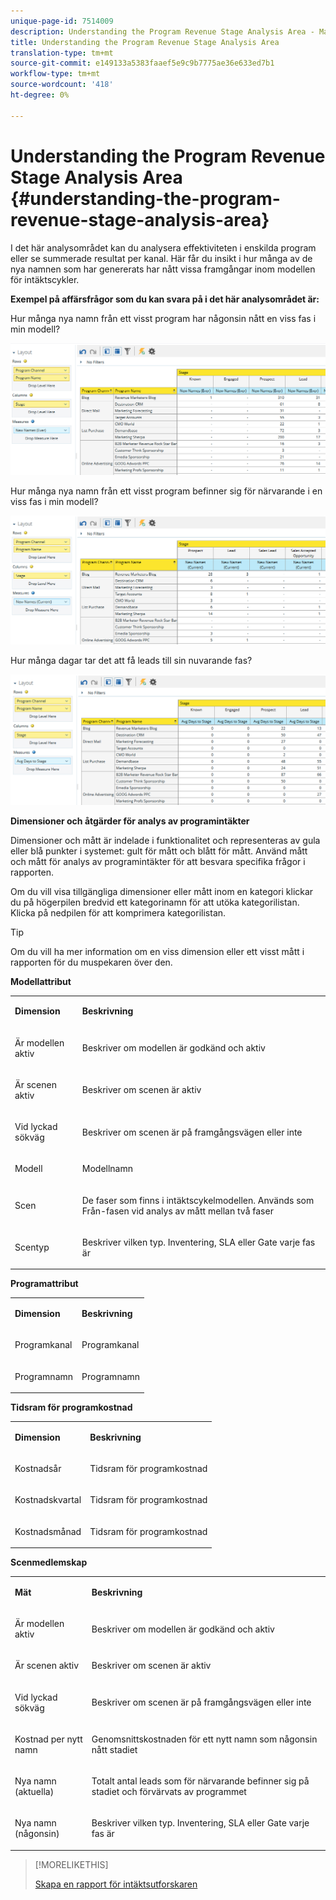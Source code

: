 ```yaml
---
unique-page-id: 7514009
description: Understanding the Program Revenue Stage Analysis Area - Marketo Docs - Product Documentation
title: Understanding the Program Revenue Stage Analysis Area
translation-type: tm+mt
source-git-commit: e149133a5383faaef5e9c9b7775ae36e633ed7b1
workflow-type: tm+mt
source-wordcount: '418'
ht-degree: 0%

---
```



# Understanding the Program Revenue Stage Analysis Area {#understanding-the-program-revenue-stage-analysis-area}

I det här analysområdet kan du analysera effektiviteten i enskilda program eller se summerade resultat per kanal. Här får du insikt i hur många av de nya namnen som har genererats har nått vissa framgångar inom modellen för intäktscykler.

**Exempel på affärsfrågor som du kan svara på i det här analysområdet är:**

Hur många nya namn från ett visst program har någonsin nått en viss fas i min modell?

![](assets/one-3.png)

Hur många nya namn från ett visst program befinner sig för närvarande i en viss fas i min modell?

![](assets/two-3.png)

Hur många dagar tar det att få leads till sin nuvarande fas?

![](assets/three-3.png)

**Dimensioner och åtgärder för analys av programintäkter**

Dimensioner och mått är indelade i funktionalitet och representeras av gula eller blå punkter i systemet: gult för mått och blått för mått. Använd mått och mått för analys av programintäkter för att besvara specifika frågor i rapporten.

Om du vill visa tillgängliga dimensioner eller mått inom en kategori klickar du på högerpilen bredvid ett kategorinamn för att utöka kategorilistan. Klicka på nedpilen för att komprimera kategorilistan.

>[!TIP]
>
>Om du vill ha mer information om en viss dimension eller ett visst mått i rapporten för du muspekaren över den.

**Modellattribut**

<table> 
 <tbody> 
  <tr> 
   <td colspan="1" rowspan="1"><strong>Dimension</strong></td> 
   <td colspan="1" rowspan="1"><p><strong>Beskrivning</strong></p></td> 
  </tr> 
  <tr> 
   <td colspan="1" rowspan="1"><p>Är modellen aktiv</p></td> 
   <td colspan="1" rowspan="1"><p>Beskriver om modellen är godkänd och aktiv</p></td> 
  </tr> 
  <tr> 
   <td colspan="1" rowspan="1"><p>Är scenen aktiv</p></td> 
   <td colspan="1" rowspan="1"><p>Beskriver om scenen är aktiv</p></td> 
  </tr> 
  <tr> 
   <td colspan="1" rowspan="1"><p>Vid lyckad sökväg</p></td> 
   <td colspan="1" rowspan="1"><p>Beskriver om scenen är på framgångsvägen eller inte</p></td> 
  </tr> 
  <tr> 
   <td colspan="1" rowspan="1"><p>Modell</p></td> 
   <td colspan="1" rowspan="1"><p>Modellnamn</p></td> 
  </tr> 
  <tr> 
   <td colspan="1" rowspan="1"><p>Scen</p></td> 
   <td colspan="1" rowspan="1"><p>De faser som finns i intäktscykelmodellen. Används som Från-fasen vid analys av mått mellan två faser</p></td> 
  </tr> 
  <tr> 
   <td colspan="1" rowspan="1"><p>Scentyp</p></td> 
   <td colspan="1" rowspan="1"><p>Beskriver vilken typ. Inventering, SLA eller Gate varje fas är</p></td> 
  </tr> 
 </tbody> 
</table>

**Programattribut**

<table> 
 <tbody> 
  <tr> 
   <td colspan="1" rowspan="1"><p><strong>Dimension</strong></p></td> 
   <td colspan="1" rowspan="1"><p><strong>Beskrivning</strong></p></td> 
  </tr> 
  <tr> 
   <td colspan="1" rowspan="1"><p>Programkanal</p></td> 
   <td colspan="1" rowspan="1"><p>Programkanal</p></td> 
  </tr> 
  <tr> 
   <td colspan="1" rowspan="1"><p>Programnamn</p></td> 
   <td colspan="1" rowspan="1"><p>Programnamn</p></td> 
  </tr> 
 </tbody> 
</table>

**Tidsram för programkostnad**

<table> 
 <tbody> 
  <tr> 
   <td colspan="1" rowspan="1"><p><strong>Dimension</strong></p></td> 
   <td colspan="1" rowspan="1"><p><strong>Beskrivning</strong></p></td> 
  </tr> 
  <tr> 
   <td colspan="1" rowspan="1"><p>Kostnadsår</p></td> 
   <td colspan="1" rowspan="1"><p>Tidsram för programkostnad</p></td> 
  </tr> 
  <tr> 
   <td colspan="1" rowspan="1"><p>Kostnadskvartal</p></td> 
   <td colspan="1" rowspan="1"><p>Tidsram för programkostnad</p></td> 
  </tr> 
  <tr> 
   <td colspan="1" rowspan="1"><p>Kostnadsmånad</p></td> 
   <td colspan="1" rowspan="1"><p>Tidsram för programkostnad</p></td> 
  </tr> 
 </tbody> 
</table>

**Scenmedlemskap**

<table> 
 <tbody> 
  <tr> 
   <td colspan="1" rowspan="1"><p><strong>Mät</strong></p></td> 
   <td colspan="1" rowspan="1"><p><strong>Beskrivning</strong></p></td> 
  </tr> 
  <tr> 
   <td colspan="1" rowspan="1"><p>Är modellen aktiv</p></td> 
   <td colspan="1" rowspan="1"><p>Beskriver om modellen är godkänd och aktiv</p></td> 
  </tr> 
  <tr> 
   <td colspan="1" rowspan="1"><p>Är scenen aktiv</p></td> 
   <td colspan="1" rowspan="1"><p>Beskriver om scenen är aktiv</p></td> 
  </tr> 
  <tr> 
   <td colspan="1" rowspan="1"><p>Vid lyckad sökväg</p></td> 
   <td colspan="1" rowspan="1"><p>Beskriver om scenen är på framgångsvägen eller inte</p></td> 
  </tr> 
  <tr> 
   <td colspan="1" rowspan="1"><p>Kostnad per nytt namn</p></td> 
   <td colspan="1" rowspan="1"><p>Genomsnittskostnaden för ett nytt namn som någonsin nått stadiet</p></td> 
  </tr> 
  <tr> 
   <td colspan="1" rowspan="1"><p>Nya namn (aktuella)</p></td> 
   <td colspan="1" rowspan="1"><p>Totalt antal leads som för närvarande befinner sig på stadiet och förvärvats av programmet</p></td> 
  </tr> 
  <tr> 
   <td colspan="1" rowspan="1"><p>Nya namn (någonsin)</p></td> 
   <td colspan="1" rowspan="1"><p>Beskriver vilken typ. Inventering, SLA eller Gate varje fas är</p></td> 
  </tr> 
 </tbody> 
</table>

>[!MORELIKETHIS]
>
>[Skapa en rapport för intäktsutforskaren](../../../../product-docs/reporting/revenue-cycle-analytics/revenue-explorer/create-a-revenue-explorer-report.md)
